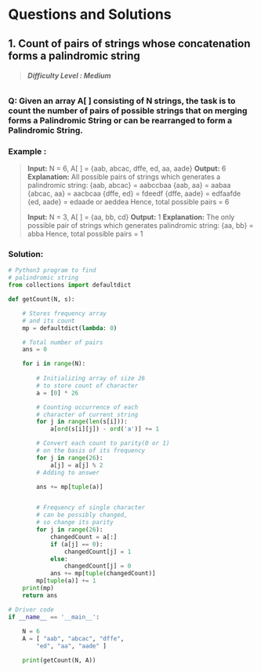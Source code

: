 # Questions and Solutions

## 1. Count of pairs of strings whose concatenation forms a palindromic string 

> ###### **Difficulty Level : Medium**

### **Q: Given an array A[ ] consisting of N strings, the task is to count the number of pairs of possible strings that on merging forms a Palindromic String or can be rearranged to form a Palindromic String.**

### **Example :**

> **Input:** N = 6, A[ ] = {aab, abcac, dffe, ed, aa, aade}
> **Output:** 6
> **Explanation:** 
> All possible pairs of strings which generates a palindromic string: 
> {aab, abcac} = aabccbaa
> {aab, aa} = aabaa
> {abcac, aa} = aacbcaa
> {dffe, ed} = fdeedf
> {dffe, aade} = edfaafde
> {ed, aade} = edaade or aeddea
> Hence, total possible pairs = 6
>
> **Input:** N = 3, A[ ] = {aa, bb, cd}
> **Output:** 1
> **Explanation:** 
> The only possible pair of strings which generates palindromic string: 
> {aa, bb} = abba
> Hence, total possible pairs = 1

### **Solution:**

```python
# Python3 program to find
# palindromic string
from collections import defaultdict

def getCount(N, s):

	# Stores frequency array
	# and its count
    mp = defaultdict(lambda: 0)

	# Total number of pairs
    ans = 0

    for i in range(N):
        
		# Initializing array of size 26
		# to store count of character
        a = [0] * 26

		# Counting occurrence of each
		# character of current string
        for j in range(len(s[i])):
            a[ord(s[i][j]) - ord('a')] += 1

		# Convert each count to parity(0 or 1)
		# on the basis of its frequency
        for j in range(26):
            a[j] = a[j] % 2
		# Adding to answer

        ans += mp[tuple(a)]


		# Frequency of single character
		# can be possibly changed,
		# so change its parity
        for j in range(26):
            changedCount = a[:]
            if (a[j] == 0):
                changedCount[j] = 1
            else:
                changedCount[j] = 0
            ans += mp[tuple(changedCount)]
        mp[tuple(a)] += 1
    print(mp)
    return ans

# Driver code
if __name__ == '__main__':
	
	N = 6
	A = [ "aab", "abcac", "dffe",
		"ed", "aa", "aade" ]

	print(getCount(N, A))
```

